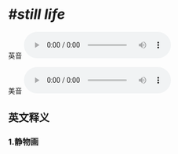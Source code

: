 # ***\#still life*** 
英音
<audio src="./media/still life1_AAC.aac" controls="controls"></audio>

美音
<audio src="./media/still life2_AAC.aac" controls="controls"></audio>



  

英文释义
---
### 1.**静物画**  


